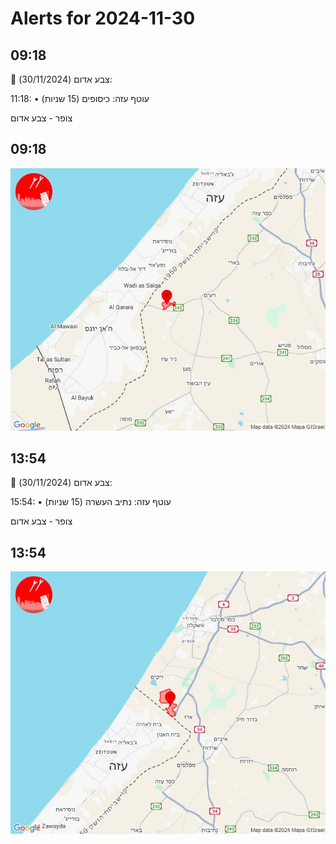 # Alerts for 2024-11-30

## 09:18

🔴 צבע אדום (30/11/2024):

11:18:
• עוטף עזה: כיסופים (15 שניות)

צופר - צבע אדום

## 09:18

![Photo](images/38065.jpg)

## 13:54

🔴 צבע אדום (30/11/2024):

15:54:
• עוטף עזה: נתיב העשרה (15 שניות)

צופר - צבע אדום

## 13:54

![Photo](images/38067.jpg)

